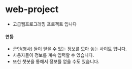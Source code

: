 # web-project
 
- 고급웹프로그래밍 프로젝트 입니다
#### 연등
- 군인(병사) 들이 얻을 수 있는 정보를 모아 놓는 사이트 입니다.
- 사용자들이 정보를 계속 입력할 수 있습니다.
- 또한 챗봇을 통해서 정보를 얻을 수도 있습니다.
